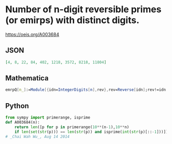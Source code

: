 # Number of n\-digit reversible primes \(or emirps\) with distinct digits\.
https://oeis.org/A003684
## JSON
```JSON
[4, 8, 22, 84, 402, 1218, 3572, 8218, 11804]
```
## Mathematica
```Mathematica
emrpQ[n_]:=Module[{idn=IntegerDigits[n],rev},rev=Reverse[idn];rev!=idn && Max[DigitCount[n]] ==1&&PrimeQ[FromDigits[rev]]]; With[{ems=Select[ Prime[ Range[ 51*10^6]],emrpQ]},Join[ {4},Table[Count[ems,_?(IntegerLength[ #] == n&)],{n,2,9}]]] (* _Harvey P. Dale_, Nov 29 2014 *)
```
## Python
```Python
from sympy import primerange, isprime
def A003684(n):
    return len([p for p in primerange(10**(n-1),10**n)
    if len(set(str(p))) == len(str(p)) and isprime(int(str(p)[::-1]))])
# _Chai Wah Wu_, Aug 14 2014
```
